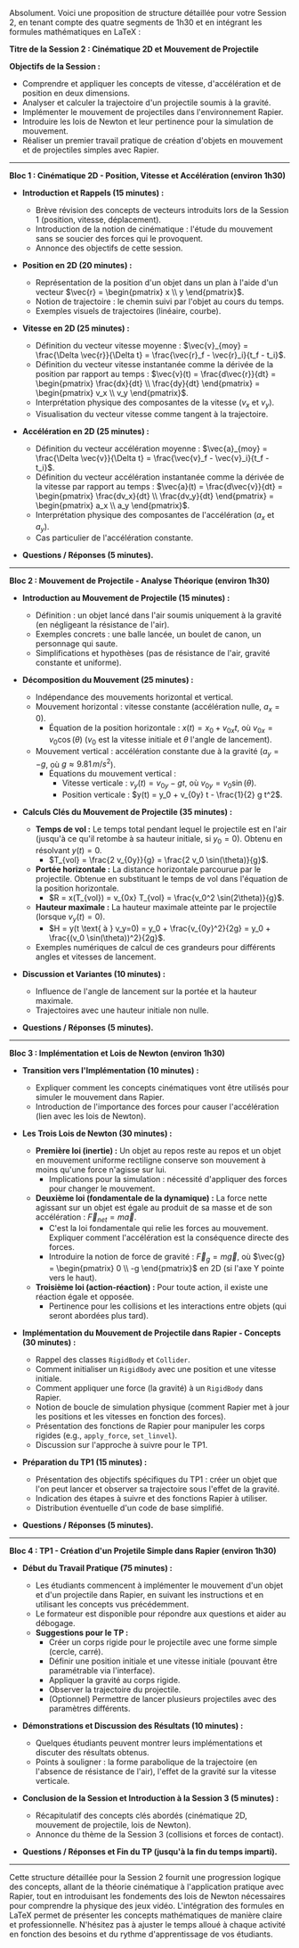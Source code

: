 Absolument. Voici une proposition de structure détaillée pour votre Session 2, en tenant compte des quatre segments de 1h30 et en intégrant les formules mathématiques en LaTeX :

**Titre de la Session 2 : Cinématique 2D et Mouvement de Projectile**

**Objectifs de la Session :**

*   Comprendre et appliquer les concepts de vitesse, d'accélération et de position en deux dimensions.
*   Analyser et calculer la trajectoire d'un projectile soumis à la gravité.
*   Implémenter le mouvement de projectiles dans l'environnement Rapier.
*   Introduire les lois de Newton et leur pertinence pour la simulation de mouvement.
*   Réaliser un premier travail pratique de création d'objets en mouvement et de projectiles simples avec Rapier.

---

**Bloc 1 : Cinématique 2D - Position, Vitesse et Accélération (environ 1h30)**

*   **Introduction et Rappels (15 minutes) :**
    *   Brève révision des concepts de vecteurs introduits lors de la Session 1 (position, vitesse, déplacement).
    *   Introduction de la notion de cinématique : l'étude du mouvement sans se soucier des forces qui le provoquent.
    *   Annonce des objectifs de cette session.

*   **Position en 2D (20 minutes) :**
    *   Représentation de la position d'un objet dans un plan à l'aide d'un vecteur $\vec{r} = \begin{pmatrix} x \\ y \end{pmatrix}$.
    *   Notion de trajectoire : le chemin suivi par l'objet au cours du temps.
    *   Exemples visuels de trajectoires (linéaire, courbe).

*   **Vitesse en 2D (25 minutes) :**
    *   Définition du vecteur vitesse moyenne : $\vec{v}_{moy} = \frac{\Delta \vec{r}}{\Delta t} = \frac{\vec{r}_f - \vec{r}_i}{t_f - t_i}$.
    *   Définition du vecteur vitesse instantanée comme la dérivée de la position par rapport au temps : $\vec{v}(t) = \frac{d\vec{r}}{dt} = \begin{pmatrix} \frac{dx}{dt} \\ \frac{dy}{dt} \end{pmatrix} = \begin{pmatrix} v_x \\ v_y \end{pmatrix}$.
    *   Interprétation physique des composantes de la vitesse ($v_x$ et $v_y$).
    *   Visualisation du vecteur vitesse comme tangent à la trajectoire.

*   **Accélération en 2D (25 minutes) :**
    *   Définition du vecteur accélération moyenne : $\vec{a}_{moy} = \frac{\Delta \vec{v}}{\Delta t} = \frac{\vec{v}_f - \vec{v}_i}{t_f - t_i}$.
    *   Définition du vecteur accélération instantanée comme la dérivée de la vitesse par rapport au temps : $\vec{a}(t) = \frac{d\vec{v}}{dt} = \begin{pmatrix} \frac{dv_x}{dt} \\ \frac{dv_y}{dt} \end{pmatrix} = \begin{pmatrix} a_x \\ a_y \end{pmatrix}$.
    *   Interprétation physique des composantes de l'accélération ($a_x$ et $a_y$).
    *   Cas particulier de l'accélération constante.

*   **Questions / Réponses (5 minutes).**

---

**Bloc 2 : Mouvement de Projectile - Analyse Théorique (environ 1h30)**

*   **Introduction au Mouvement de Projectile (15 minutes) :**
    *   Définition : un objet lancé dans l'air soumis uniquement à la gravité (en négligeant la résistance de l'air).
    *   Exemples concrets : une balle lancée, un boulet de canon, un personnage qui saute.
    *   Simplifications et hypothèses (pas de résistance de l'air, gravité constante et uniforme).

*   **Décomposition du Mouvement (25 minutes) :**
    *   Indépendance des mouvements horizontal et vertical.
    *   Mouvement horizontal : vitesse constante (accélération nulle, $a_x = 0$).
        *   Équation de la position horizontale : $x(t) = x_0 + v_{0x} t$, où $v_{0x} = v_0 \cos(\theta)$ ($v_0$ est la vitesse initiale et $\theta$ l'angle de lancement).
    *   Mouvement vertical : accélération constante due à la gravité ($a_y = -g$, où $g \approx 9.81 \, m/s^2$).
        *   Équations du mouvement vertical :
            *   Vitesse verticale : $v_y(t) = v_{0y} - gt$, où $v_{0y} = v_0 \sin(\theta)$.
            *   Position verticale : $y(t) = y_0 + v_{0y} t - \frac{1}{2} g t^2$.

*   **Calculs Clés du Mouvement de Projectile (35 minutes) :**
    *   **Temps de vol :** Le temps total pendant lequel le projectile est en l'air (jusqu'à ce qu'il retombe à sa hauteur initiale, si $y_0 = 0$). Obtenu en résolvant $y(t) = 0$.
        *   $T_{vol} = \frac{2 v_{0y}}{g} = \frac{2 v_0 \sin(\theta)}{g}$.
    *   **Portée horizontale :** La distance horizontale parcourue par le projectile. Obtenue en substituant le temps de vol dans l'équation de la position horizontale.
        *   $R = x(T_{vol}) = v_{0x} T_{vol} = \frac{v_0^2 \sin(2\theta)}{g}$.
    *   **Hauteur maximale :** La hauteur maximale atteinte par le projectile (lorsque $v_y(t) = 0$).
        *   $H = y(t \text{ à } v_y=0) = y_0 + \frac{v_{0y}^2}{2g} = y_0 + \frac{(v_0 \sin(\theta))^2}{2g}$.
    *   Exemples numériques de calcul de ces grandeurs pour différents angles et vitesses de lancement.

*   **Discussion et Variantes (10 minutes) :**
    *   Influence de l'angle de lancement sur la portée et la hauteur maximale.
    *   Trajectoires avec une hauteur initiale non nulle.

*   **Questions / Réponses (5 minutes).**

---

**Bloc 3 : Implémentation et Lois de Newton (environ 1h30)**

*   **Transition vers l'Implémentation (10 minutes) :**
    *   Expliquer comment les concepts cinématiques vont être utilisés pour simuler le mouvement dans Rapier.
    *   Introduction de l'importance des forces pour causer l'accélération (lien avec les lois de Newton).

*   **Les Trois Lois de Newton (30 minutes) :**
    *   **Première loi (inertie) :** Un objet au repos reste au repos et un objet en mouvement uniforme rectiligne conserve son mouvement à moins qu'une force n'agisse sur lui.
        *   Implications pour la simulation : nécessité d'appliquer des forces pour changer le mouvement.
    *   **Deuxième loi (fondamentale de la dynamique) :** La force nette agissant sur un objet est égale au produit de sa masse et de son accélération : $\vec{F}_{net} = m \vec{a}$.
        *   C'est la loi fondamentale qui relie les forces au mouvement. Expliquer comment l'accélération est la conséquence directe des forces.
        *   Introduire la notion de force de gravité : $\vec{F}_g = m \vec{g}$, où $\vec{g} = \begin{pmatrix} 0 \\ -g \end{pmatrix}$ en 2D (si l'axe Y pointe vers le haut).
    *   **Troisième loi (action-réaction) :** Pour toute action, il existe une réaction égale et opposée.
        *   Pertinence pour les collisions et les interactions entre objets (qui seront abordées plus tard).

*   **Implémentation du Mouvement de Projectile dans Rapier - Concepts (30 minutes) :**
    *   Rappel des classes `RigidBody` et `Collider`.
    *   Comment initialiser un `RigidBody` avec une position et une vitesse initiale.
    *   Comment appliquer une force (la gravité) à un `RigidBody` dans Rapier.
    *   Notion de boucle de simulation physique (comment Rapier met à jour les positions et les vitesses en fonction des forces).
    *   Présentation des fonctions de Rapier pour manipuler les corps rigides (e.g., `apply_force`, `set_linvel`).
    *   Discussion sur l'approche à suivre pour le TP1.

*   **Préparation du TP1 (15 minutes) :**
    *   Présentation des objectifs spécifiques du TP1 : créer un objet que l'on peut lancer et observer sa trajectoire sous l'effet de la gravité.
    *   Indication des étapes à suivre et des fonctions Rapier à utiliser.
    *   Distribution éventuelle d'un code de base simplifié.

*   **Questions / Réponses (5 minutes).**

---

**Bloc 4 : TP1 - Création d'un Projetile Simple dans Rapier (environ 1h30)**

*   **Début du Travail Pratique (75 minutes) :**
    *   Les étudiants commencent à implémenter le mouvement d'un objet et d'un projectile dans Rapier, en suivant les instructions et en utilisant les concepts vus précédemment.
    *   Le formateur est disponible pour répondre aux questions et aider au débogage.
    *   **Suggestions pour le TP :**
        *   Créer un corps rigide pour le projectile avec une forme simple (cercle, carré).
        *   Définir une position initiale et une vitesse initiale (pouvant être paramétrable via l'interface).
        *   Appliquer la gravité au corps rigide.
        *   Observer la trajectoire du projectile.
        *   (Optionnel) Permettre de lancer plusieurs projectiles avec des paramètres différents.

*   **Démonstrations et Discussion des Résultats (10 minutes) :**
    *   Quelques étudiants peuvent montrer leurs implémentations et discuter des résultats obtenus.
    *   Points à souligner : la forme parabolique de la trajectoire (en l'absence de résistance de l'air), l'effet de la gravité sur la vitesse verticale.

*   **Conclusion de la Session et Introduction à la Session 3 (5 minutes) :**
    *   Récapitulatif des concepts clés abordés (cinématique 2D, mouvement de projectile, lois de Newton).
    *   Annonce du thème de la Session 3 (collisions et forces de contact).

*   **Questions / Réponses et Fin du TP (jusqu'à la fin du temps imparti).**

---

Cette structure détaillée pour la Session 2 fournit une progression logique des concepts, allant de la théorie cinématique à l'application pratique avec Rapier, tout en introduisant les fondements des lois de Newton nécessaires pour comprendre la physique des jeux vidéo. L'intégration des formules en LaTeX permet de présenter les concepts mathématiques de manière claire et professionnelle. N'hésitez pas à ajuster le temps alloué à chaque activité en fonction des besoins et du rythme d'apprentissage de vos étudiants.